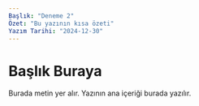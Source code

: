 ```yaml
---
Başlık: "Deneme 2"
Özet: "Bu yazının kısa özeti"
Yazım Tarihi: "2024-12-30"
---
```


# Başlık Buraya

Burada metin yer alır. Yazının ana içeriği burada yazılır.


